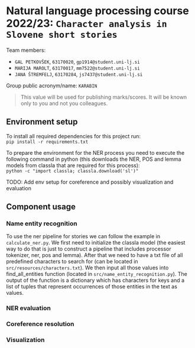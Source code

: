 # Natural language processing course 2022/23: `Character analysis in Slovene short stories`

Team members:
 * `GAL PETKOVŠEK`, `63170020`, `gp1914@student.uni-lj.si`
 * `MARIJA MAROLT`, `63170017`, `mm7522@student.uni-lj.si`
 * `JANA ŠTREMFELJ`, `63170284`, `js7437@student.uni-lj.si`
 
Group public acronym/name: `KARABIN`
 > This value will be used for publishing marks/scores. It will be known only to you and not you colleagues.

## Environment setup
To install all required dependencies for this project run: \
```pip install -r requirements.txt```

To prepare the environment for the NER process you need to execute the following command in python (this downloads the NER, POS and lemma models from classla that are required for this process): \
```python -c "import classla; classla.download('sl')"```

TODO: Add env setup for coreference and possibly visualization and evaluation

## Component usage

### Name entity recognition
To use the ner pipeline for stories we can follow the example in `calculate_ner.py`. We first need to initialize the classla model (the easiest way to do that is just to construct a pipeline that includes processor tokenizer, ner, pos and lemma). After that we need to have a txt file of all predefined characters to search for (can be located in `src/resources/characters.txt`). We then input all those values into find_all_entities function (located in `src/name_entity_recognition.py`). The output of the function is a dictionary which has characters for keys and a list of tuples that represent occurrences of those entities in the text as values.
### NER evaluation

### Coreference resolution

### Visualization
